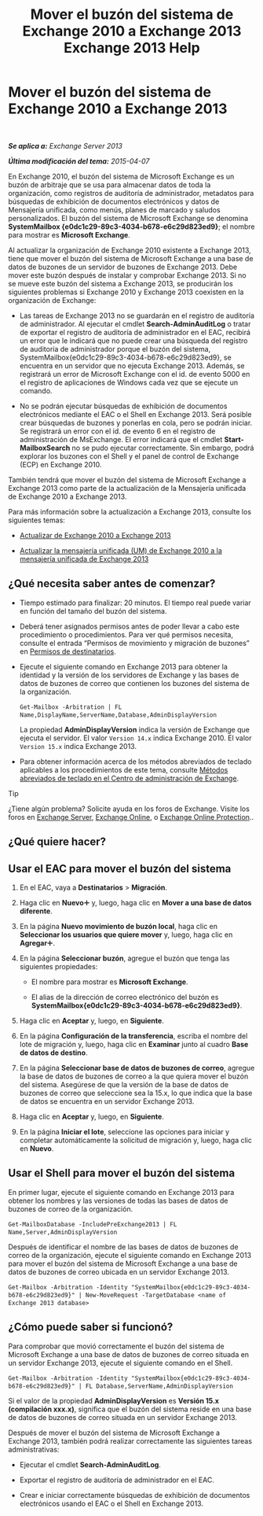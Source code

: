 ﻿---
title: 'Mover el buzón del sistema de Exchange 2010 a Exchange 2013 Exchange 2013 Help'
TOCTitle: Mover el buzón del sistema de Exchange 2010 a Exchange 2013
ms:assetid: a3b03c4e-0bc7-41a2-885c-e9cac37566c8
ms:mtpsurl: https://technet.microsoft.com/es-es/library/Dn249849(v=EXCHG.150)
ms:contentKeyID: 54914907
ms.date: 04/23/2018
mtps_version: v=EXCHG.150
ms.translationtype: HT
---

# Mover el buzón del sistema de Exchange 2010 a Exchange 2013

 

_**Se aplica a:** Exchange Server 2013_

_**Última modificación del tema:** 2015-04-07_

En Exchange 2010, el buzón del sistema de Microsoft Exchange es un buzón de arbitraje que se usa para almacenar datos de toda la organización, como registros de auditoría de administrador, metadatos para búsquedas de exhibición de documentos electrónicos y datos de Mensajería unificada, como menús, planes de marcado y saludos personalizados. El buzón del sistema de Microsoft Exchange se denomina **SystemMailbox {e0dc1c29-89c3-4034-b678-e6c29d823ed9}**; el nombre para mostrar es **Microsoft Exchange**.

Al actualizar la organización de Exchange 2010 existente a Exchange 2013, tiene que mover el buzón del sistema de Microsoft Exchange a una base de datos de buzones de un servidor de buzones de Exchange 2013. Debe mover este buzón después de instalar y comprobar Exchange 2013. Si no se mueve este buzón del sistema a Exchange 2013, se producirán los siguientes problemas si Exchange 2010 y Exchange 2013 coexisten en la organización de Exchange:

  - Las tareas de Exchange 2013 no se guardarán en el registro de auditoría de administrador. Al ejecutar el cmdlet **Search-AdminAuditLog** o tratar de exportar el registro de auditoría de administrador en el EAC, recibirá un error que le indicará que no puede crear una búsqueda del registro de auditoría de administrador porque el buzón del sistema, SystemMailbox{e0dc1c29-89c3-4034-b678-e6c29d823ed9}, se encuentra en un servidor que no ejecuta Exchange 2013. Además, se registrará un error de Microsoft Exchange con el id. de evento 5000 en el registro de aplicaciones de Windows cada vez que se ejecute un comando.

  - No se podrán ejecutar búsquedas de exhibición de documentos electrónicos mediante el EAC o el Shell en Exchange 2013. Será posible crear búsquedas de buzones y ponerlas en cola, pero se podrán iniciar. Se registrará un error con el id. de evento 6 en el registro de administración de MsExchange. El error indicará que el cmdlet **Start-MailboxSearch** no se pudo ejecutar correctamente. Sin embargo, podrá explorar los buzones con el Shell y el panel de control de Exchange (ECP) en Exchange 2010.

También tendrá que mover el buzón del sistema de Microsoft Exchange a Exchange 2013 como parte de la actualización de la Mensajería unificada de Exchange 2010 a Exchange 2013.

Para más información sobre la actualización a Exchange 2013, consulte los siguientes temas:

  - [Actualizar de Exchange 2010 a Exchange 2013](upgrade-from-exchange-2010-to-exchange-2013-exchange-2013-help.md)

  - [Actualizar la mensajería unificada (UM) de Exchange 2010 a la mensajería unificada de Exchange 2013](upgrade-exchange-2010-um-to-exchange-2013-um-exchange-2013-help.md)

## ¿Qué necesita saber antes de comenzar?

  - Tiempo estimado para finalizar: 20 minutos. El tiempo real puede variar en función del tamaño del buzón del sistema.

  - Deberá tener asignados permisos antes de poder llevar a cabo este procedimiento o procedimientos. Para ver qué permisos necesita, consulte el entrada “Permisos de movimiento y migración de buzones” en [Permisos de destinatarios](recipients-permissions-exchange-2013-help.md).

  - Ejecute el siguiente comando en Exchange 2013 para obtener la identidad y la versión de los servidores de Exchange y las bases de datos de buzones de correo que contienen los buzones del sistema de la organización.
    
        Get-Mailbox -Arbitration | FL Name,DisplayName,ServerName,Database,AdminDisplayVersion
    
    La propiedad **AdminDisplayVersion** indica la versión de Exchange que ejecuta el servidor. El valor `Version 14.x` indica Exchange 2010. El valor `Version 15.x` indica Exchange 2013.

  - Para obtener información acerca de los métodos abreviados de teclado aplicables a los procedimientos de este tema, consulte [Métodos abreviados de teclado en el Centro de administración de Exchange](keyboard-shortcuts-in-the-exchange-admin-center-exchange-online-protection-help.md).


> [!TIP]
> ¿Tiene algún problema? Solicite ayuda en los foros de Exchange. Visite los foros en <A href="https://go.microsoft.com/fwlink/p/?linkid=60612">Exchange Server</A>, <A href="https://go.microsoft.com/fwlink/p/?linkid=267542">Exchange Online</A>, o <A href="https://go.microsoft.com/fwlink/p/?linkid=285351">Exchange Online Protection</A>..



## ¿Qué quiere hacer?

## Usar el EAC para mover el buzón del sistema

1.  En el EAC, vaya a **Destinatarios** \> **Migración**.

2.  Haga clic en **Nuevo**![Agregar icono](images/JJ218640.c1e75329-d6d7-4073-a27d-498590bbb558(EXCHG.150).gif "Agregar icono") y, luego, haga clic en **Mover a una base de datos diferente**.

3.  En la página **Nuevo movimiento de buzón local**, haga clic en **Seleccionar los usuarios que quiere mover** y, luego, haga clic en **Agregar**![Agregar icono](images/JJ218640.c1e75329-d6d7-4073-a27d-498590bbb558(EXCHG.150).gif "Agregar icono").

4.  En la página **Seleccionar buzón**, agregue el buzón que tenga las siguientes propiedades:
    
      - El nombre para mostrar es **Microsoft Exchange**.
    
      - El alias de la dirección de correo electrónico del buzón es **SystemMailbox{e0dc1c29-89c3-4034-b678-e6c29d823ed9}**.

5.  Haga clic en **Aceptar** y, luego, en **Siguiente**.

6.  En la página **Configuración de la transferencia**, escriba el nombre del lote de migración y, luego, haga clic en **Examinar** junto al cuadro **Base de datos de destino**.

7.  En la página **Seleccionar base de datos de buzones de correo**, agregue la base de datos de buzones de correo a la que quiera mover el buzón del sistema. Asegúrese de que la versión de la base de datos de buzones de correo que seleccione sea la 15.x, lo que indica que la base de datos se encuentra en un servidor Exchange 2013.

8.  Haga clic en **Aceptar** y, luego, en **Siguiente**.

9.  En la página **Iniciar el lote**, seleccione las opciones para iniciar y completar automáticamente la solicitud de migración y, luego, haga clic en **Nuevo**.

## Usar el Shell para mover el buzón del sistema

En primer lugar, ejecute el siguiente comando en Exchange 2013 para obtener los nombres y las versiones de todas las bases de datos de buzones de correo de la organización.

    Get-MailboxDatabase -IncludePreExchange2013 | FL Name,Server,AdminDisplayVersion

Después de identificar el nombre de las bases de datos de buzones de correo de la organización, ejecute el siguiente comando en Exchange 2013 para mover el buzón del sistema de Microsoft Exchange a una base de datos de buzones de correo ubicada en un servidor Exchange 2013.

    Get-Mailbox -Arbitration -Identity "SystemMailbox{e0dc1c29-89c3-4034-b678-e6c29d823ed9}" | New-MoveRequest -TargetDatabase <name of Exchange 2013 database>

## ¿Cómo puede saber si funcionó?

Para comprobar que movió correctamente el buzón del sistema de Microsoft Exchange a una base de datos de buzones de correo situada en un servidor Exchange 2013, ejecute el siguiente comando en el Shell.

    Get-Mailbox -Arbitration -Identity "SystemMailbox{e0dc1c29-89c3-4034-b678-e6c29d823ed9}" | FL Database,ServerName,AdminDisplayVersion

Si el valor de la propiedad **AdminDisplayVersion** es **Versión 15.x (compilación xxx.x)**, significa que el buzón del sistema reside en una base de datos de buzones de correo situada en un servidor Exchange 2013.

Después de mover el buzón del sistema de Microsoft Exchange a Exchange 2013, también podrá realizar correctamente las siguientes tareas administrativas:

  - Ejecutar el cmdlet **Search-AdminAuditLog**.

  - Exportar el registro de auditoría de administrador en el EAC.

  - Crear e iniciar correctamente búsquedas de exhibición de documentos electrónicos usando el EAC o el Shell en Exchange 2013.

